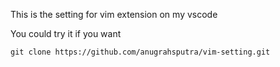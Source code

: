 This is the setting for vim extension on my vscode

You could try it if you want
```
git clone https://github.com/anugrahsputra/vim-setting.git
```

